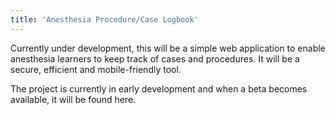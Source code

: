 ```yaml
---
title: 'Anesthesia Procedure/Case Logbook'
---
```


Currently under development, this will be a simple web application to enable anesthesia learners to keep track of cases and procedures. It will be a secure, efficient and mobile-friendly tool.

The project is currently in early development and when a beta becomes available, it will be found here.